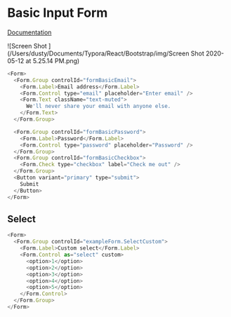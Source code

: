 # Basic Input Form

[Documentation](https://react-bootstrap.github.io/components/forms/)

![Screen Shot ](/Users/dusty/Documents/Typora/React/Bootstrap/img/Screen Shot 2020-05-12 at 5.25.14 PM.png)

```javascript
<Form>
  <Form.Group controlId="formBasicEmail">
    <Form.Label>Email address</Form.Label>
    <Form.Control type="email" placeholder="Enter email" />
    <Form.Text className="text-muted">
      We'll never share your email with anyone else.
    </Form.Text>
  </Form.Group>

  <Form.Group controlId="formBasicPassword">
    <Form.Label>Password</Form.Label>
    <Form.Control type="password" placeholder="Password" />
  </Form.Group>
  <Form.Group controlId="formBasicCheckbox">
    <Form.Check type="checkbox" label="Check me out" />
  </Form.Group>
  <Button variant="primary" type="submit">
    Submit
  </Button>
</Form>
```



## Select 

```javascript
<Form>
  <Form.Group controlId="exampleForm.SelectCustom">
    <Form.Label>Custom select</Form.Label>
    <Form.Control as="select" custom>
      <option>1</option>
      <option>2</option>
      <option>3</option>
      <option>4</option>
      <option>5</option>
    </Form.Control>
  </Form.Group>
</Form>
```

